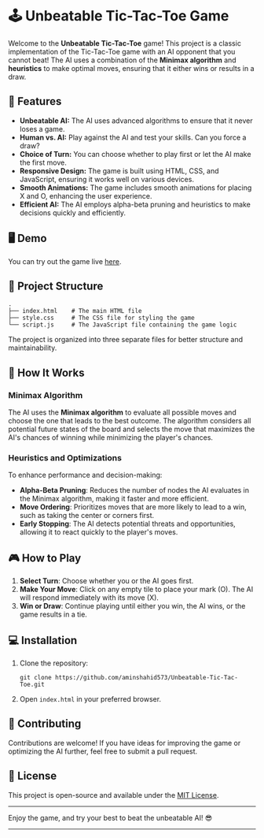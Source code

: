 # 🕹️ Unbeatable Tic-Tac-Toe Game

Welcome to the **Unbeatable Tic-Tac-Toe** game! This project is a classic implementation of the Tic-Tac-Toe game with an AI opponent that you cannot beat! The AI uses a combination of the **Minimax algorithm** and **heuristics** to make optimal moves, ensuring that it either wins or results in a draw.

## 🚀 Features

- **Unbeatable AI:** The AI uses advanced algorithms to ensure that it never loses a game.
- **Human vs. AI:** Play against the AI and test your skills. Can you force a draw?
- **Choice of Turn:** You can choose whether to play first or let the AI make the first move.
- **Responsive Design:** The game is built using HTML, CSS, and JavaScript, ensuring it works well on various devices.
- **Smooth Animations:** The game includes smooth animations for placing X and O, enhancing the user experience.
- **Efficient AI:** The AI employs alpha-beta pruning and heuristics to make decisions quickly and efficiently.

## 🖥️ Demo

You can try out the game live [here](https://tic-tac.static.domains/).

## 📂 Project Structure

```
.
├── index.html    # The main HTML file
├── style.css     # The CSS file for styling the game
└── script.js     # The JavaScript file containing the game logic
```

The project is organized into three separate files for better structure and maintainability.

## 🧠 How It Works

### Minimax Algorithm

The AI uses the **Minimax algorithm** to evaluate all possible moves and choose the one that leads to the best outcome. The algorithm considers all potential future states of the board and selects the move that maximizes the AI's chances of winning while minimizing the player's chances.

### Heuristics and Optimizations

To enhance performance and decision-making:
- **Alpha-Beta Pruning**: Reduces the number of nodes the AI evaluates in the Minimax algorithm, making it faster and more efficient.
- **Move Ordering**: Prioritizes moves that are more likely to lead to a win, such as taking the center or corners first.
- **Early Stopping**: The AI detects potential threats and opportunities, allowing it to react quickly to the player's moves.

## 🎮 How to Play

1. **Select Turn**: Choose whether you or the AI goes first.
2. **Make Your Move**: Click on any empty tile to place your mark (O). The AI will respond immediately with its move (X).
3. **Win or Draw**: Continue playing until either you win, the AI wins, or the game results in a tie.

## 💻 Installation

1. Clone the repository:
   ```
   git clone https://github.com/aminshahid573/Unbeatable-Tic-Tac-Toe.git
   ```
2. Open `index.html` in your preferred browser.

## 🤝 Contributing

Contributions are welcome! If you have ideas for improving the game or optimizing the AI further, feel free to submit a pull request.

## 📝 License

This project is open-source and available under the [MIT License](LICENSE).

---

Enjoy the game, and try your best to beat the unbeatable AI! 😎

---
